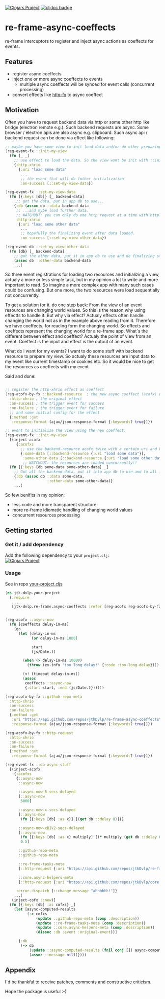 [![Clojars Project](https://img.shields.io/clojars/v/jtk-dvlp/re-frame-async-coeffects.svg)](https://clojars.org/jtk-dvlp/re-frame-async-coeffects)
[![cljdoc badge](https://cljdoc.org/badge/jtk-dvlp/re-frame-async-coeffects)](https://cljdoc.org/d/jtk-dvlp/re-frame-async-coeffects/CURRENT)

# re-frame-async-coeffects

re-frame interceptors to register and inject async actions as coeffects for events.

## Features

* register async coeffects
* inject one or more async coeffects to events
  * multiple async coeffects will be synced for event calls (concurrent processing)
* convert effects like [http-fx](https://github.com/day8/re-frame-http-fx) to async coeffect

## Motivation

Often you have to request backend data via http or some other http like bridge (electron remote e.g.). Such backend requests are async. Some browser / electron apis are also async e.g. clipboard. Such async api / backend request can be done via effect like following:

```clojure
;; maybe you have some view to init load data and/or do other preparing stuff
(reg-event-fx ::init-my-view
  (fn [_ _]
    ;; use effect to load the data. So the view wont be init with ::init-my-view, but it will start initializing.
    {:http-xhrio
      {:uri "load some data"
       ...
       ;; the event that will do futher initialization
       :on-success [::set-my-view-data})

(reg-event-fx ::set-my-view-data
  (fn [{:keys [db]} [_ backend-data]
     ;; got the data, put in app db to use...
    {:db (assoc db ::data backend-data
     ;; ...and mybe load further data.
     ;; WATCHOUT: you can only do one http request at a time with http-xhrio as with many effects. So you have to do it afterwards.
     :http-xhrio
      {:uri "load some other data"
       ...
       ;; hopefully the finalizing event after data loaded.
       :on-success [::set-my-view-other-data})

(reg-event-db ::set-my-view-other-data
  (fn [db} [_ backend-data]
    ;; got the other data, put it in app db to use and do finalizing stuff to show the view correctly.
    (assoc db ::other-data backend-data
    ...)
```

So three event registrations for loading two resources and initializing a view, actualy a more or less simple task, but in my opinion a lot to write and more important to read. So imagine a more complex app with many such cases could be confusing. But one more, the two resources were load sequentially not concurrently.

To get a solution for it, do one step back: From the view of an event resources are changing world values. So this is the reason why using effectts to handle it. But why via effect? Actualy effects often handle changing the world not as in the example above reading from it. Therefore we have coeffects, for reading form the changing world. So effects and coeffects represent the changing world for a re-frame app. What´s the different between effect and coeffect? Actualy the point of view from an event. Coeffect is the input and effect is the output of an event.

What do I want for my events? I want to do some stuff with backend resource to prepare my view. So actualy these resources are input data to my event like current timestamp or cookies etc. So it would be nice to get the resources as coeffects with my event.

Said and done:

```clojure

;; register the http-xhrio effect as coeffect
(reg-acofx-by-fx ::backend-resource  ; the new async coeffect (acofx) name
  :http-xhrio ; the original effect
  :on-success ; the trigger event for success
  :on-failure ; the trigger event for failure
  ;; and some initial config for the effect
  {:method :get
   :response-format (ajax/json-response-format {:keywords? true})})

;; event to initialize the view using the new coeffect.
(reg-event-fx ::init-my-view
  [(inject-acofx
     {:acofxs
       ;; use the backend-resource acofx twice with a certain uri and key within coeffects-map for the event
       {:some-data [::backend-resource {:uri "load some data"}],
        :some-other-data [::backend-resource {:uri "load some other data"}]}]
        ;; WATCHOUT: the resources are loaded concurrently!!
  (fn [{:keys [db some-data some-other-data} _]
    ;; Got all the backend data, put it into app db to use and to all initializing stuff.
    {:db (assoc db ::data some-data,
                   ::other-data some-other-data)}
    ...)

```

So few benifits in my opinion:
- less code and more transparent structure
- more re-frame idiomatic handling of changing world values
- concurrent resources processing

## Getting started

### Get it / add dependency

Add the following dependency to your `project.clj`:<br>
[![Clojars Project](https://img.shields.io/clojars/v/jtk-dvlp/re-frame-async-coeffects.svg)](https://clojars.org/jtk-dvlp/re-frame-async-coeffects)

### Usage

See in repo [your-project.cljs](https://github.com/jtkDvlp/re-frame-async-coeffects/blob/master/dev/jtk_dvlp/your_project.cljs)

```clojure
(ns jtk-dvlp.your-project
  (:require
   ...
   [jtk-dvlp.re-frame.async-coeffects :refer [reg-acofx reg-acofx-by-fx inject-acofx]]))


(reg-acofx ::async-now
  (fn [coeffects delay-in-ms]
    (go
      (let [delay-in-ms
            (or delay-in-ms 1000)

            start
            (js/Date.)]

        (when (> delay-in-ms 10000)
          (throw (ex-info "too long delay!" {:code :too-long-delay})))

        (<! (timeout delay-in-ms))
        (assoc
         coeffects ::async-now
         {:start start, :end (js/Date.)})))))

(reg-acofx-by-fx ::github-repo-meta
  :http-xhrio
  :on-success
  :on-failure
  {:method :get
   :uri "https://api.github.com/repos/jtkDvlp/re-frame-async-coeffects"
   :response-format (ajax/json-response-format {:keywords? true})})

(reg-acofx-by-fx ::http-request
  :http-xhrio
  :on-success
  :on-failure
  {:method :get
   :response-format (ajax/json-response-format {:keywords? true})})

(reg-event-fx ::do-async-stuff
  [(inject-acofx
    {:acofxs
     {::async-now
      ::async-now

      ::async-now-5-secs-delayed
      [::async-now
       5000]

      ::async-now-x-secs-delayed
      [::async-now
       (fn [{:keys [db] :as x}] [(get db ::delay 0)])]

      ::async-now-xDIV2-secs-delayed
      [::async-now
       (fn [{:keys [db] :as x} multiply] [(* multiply (get db ::delay 0))])
       0.5]

      ::github-repo-meta
      ::github-repo-meta

      ::re-frame-tasks-meta
      [::http-request {:uri "https://api.github.com/repos/jtkDvlp/re-frame-tasks"}]

      ::core.async-helpers-meta
      [::http-request {:uri "https://api.github.com/repos/jtkDvlp/core.async-helpers"}]}

     :error-dispatch [::change-message "ahhhhhh!"]}
    ,,,)
   (inject-cofx ::now)]
  (fn [{:keys [db] :as cofxs} _]
    (let [async-computed-results
          (-> cofxs
              (update ::github-repo-meta (comp :description))
              (update ::re-frame-tasks-meta (comp :description))
              (update ::core.async-helpers-meta (comp :description))
              (dissoc :db :event :original-event))]

      {:db
       (-> db
           (update ::async-computed-results (fnil conj []) async-computed-results)
           (assoc ::message nil))})))
```

## Appendix

I´d be thankful to receive patches, comments and constructive criticism.

Hope the package is useful :-)
